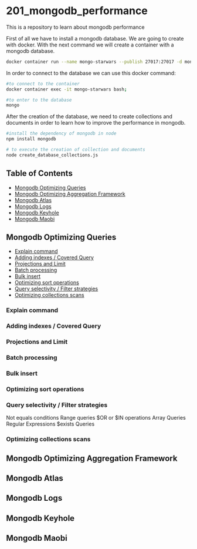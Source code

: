 # 201_mongodb_performance
This is a repository to learn about mongodb performance

First of all we have to install a mongodb database. We are going to create with docker. With the next command we will create a container with a mongodb database.
```sh
docker container run --name mongo-starwars --publish 27017:27017 -d mongo
```

In order to connect to the database we can use this docker command:
```sh
#to connect to the container
docker container exec -it mongo-starwars bash;

#to enter to the database
mongo
```

After the creation of the database, we need to create collections and documents in order to learn how to improve the performance in mongodb.
```sh
#install the dependency of mongodb in node
npm install mongodb

# to execute the creation of collection and documents
node create_database_collections.js
```

## Table of Contents
* [Mongodb Optimizing Queries](#mongodb-optimizing-queries)
* [Mongodb Optimizing Aggregation Framework](#mongodb-optimizing-aggregation-framework)
* [Mongodb Atlas](#mongodb-atlas)
* [Mongodb Logs](#mongodb-logs)
* [Mongodb Keyhole](#mongodb-keyhole)
* [Mongodb Maobi](#mongodb-maobi)

## Mongodb Optimizing Queries
* [Explain command](#explain-command)
* [Adding indexes / Covered Query](#adding-indexes--covered-query)
* [Projections and Limit](#projections-and-limit)
* [Batch processing](#batch-processing)
* [Bulk insert](#bulk-insert)
* [Optimizing sort operations](#optimizing-sort-operations)
* [Query selectivity / Filter strategies](#query-selectivity--filter-strategies)
* [Optimizing collections scans](#optimizing-collections-scans)

### Explain command

### Adding indexes / Covered Query
### Projections and Limit
### Batch processing
### Bulk insert
### Optimizing sort operations
### Query selectivity / Filter strategies
Not equals conditions
Range queries
$OR or $IN operations
Array Queries
Regular Expressions
$exists Queries
### Optimizing collections scans

## Mongodb Optimizing Aggregation Framework
## Mongodb Atlas
## Mongodb Logs
## Mongodb Keyhole
## Mongodb Maobi
